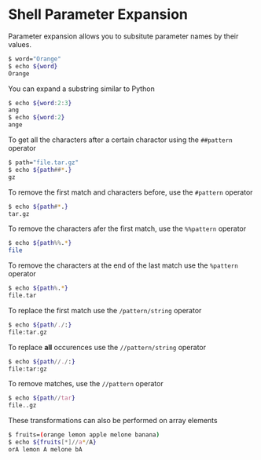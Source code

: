 # Shell Parameter Expansion

Parameter expansion allows you to subsitute parameter names by their values.

```bash
$ word="Orange"
$ echo ${word}
Orange
```

You can expand a substring similar to Python

```bash
$ echo ${word:2:3}
ang
$ echo ${word:2}
ange
```

To get all the characters after a certain charactor using the `##pattern` operator

```bash
$ path="file.tar.gz"
$ echo ${path##*.}
gz
```

To remove the first match and characters before, use the `#pattern` operator

```bash
$ echo ${path#*.}
tar.gz
```

To remove the characters afer the first match, use the `%%pattern` operator

```bash
$ echo ${path%%.*}
file
```

To remove the characters at the end of the last match use the `%pattern` operator

```bash
$ echo ${path%.*}
file.tar
```

To replace the first match use the `/pattern/string` operator

```bash
$ echo ${path/./:}
file:tar.gz
```

To replace **all** occurences use the `//pattern/string` operator

```bash
$ echo ${path//./:}
file:tar:gz
```

To remove matches, use the `//pattern` operator

```bash
$ echo ${path//tar}
file..gz
```

These transformations can also be performed on array elements

```bash
$ fruits=(orange lemon apple melone banana)
$ echo ${fruits[*]//a*/A}
orA lemon A melone bA
```
